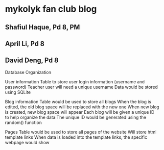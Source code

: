 # mykolyk fan club blog
## Shafiul Haque, Pd 8, PM

## April Li, Pd 8

## David Deng, Pd 8

Database Organization


User information 
Table to store user login information (username and password) 
Teacher user will need a unique username
Data would be stored using SQLite


Blog information 
Table would be used to store all blogs
When the blog is edited, the old blog space will be replaced with the new one
When new blog is created, new blog space will appear 
Each blog will be given a unique ID to help organize the data
The unique ID would be generated using the random() function


Pages
Table would be used to store all pages of the website 
Will store html template links 
When data is loaded into the template links, the specific webpage would show
